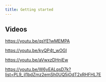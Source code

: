 ```yaml
---
title: Getting started
---
```


<!-- TODO: add exercises to discover the code base -->

## Videos

https://youtu.be/qsYE1wMEMPA

https://youtu.be/kyQP4t_wOGI

https://youtu.be/aVwxzDHniEw

https://youtu.be/W6yEALqsD7k?list=PL9_jI1bdZmz2emSh0UQ5iOdT2xRHFHL7E
